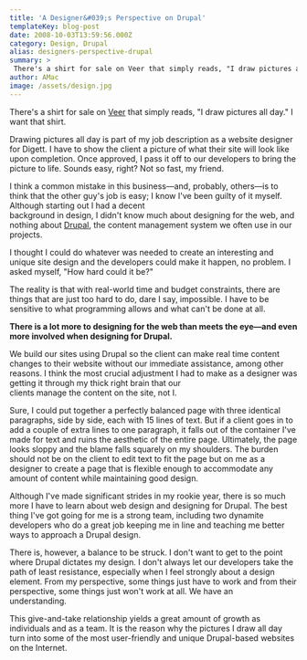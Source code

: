 ```yaml
---
title: 'A Designer&#039;s Perspective on Drupal'
templateKey: blog-post
date: 2008-10-03T13:59:56.000Z
category: Design, Drupal
alias: designers-perspective-drupal
summary: > 
 There's a shirt for sale on Veer that simply reads, "I draw pictures all day." I want that shirt. Drawing pictures all day is part of my job description as a website designer for Digett. I have to show the client a picture of what their site will look like upon completion. Once approved, I pass it off to our developers to bring the picture to life. Sounds easy, right? Not so fast, my friend.
author: AMac
image: /assets/design.jpg
---
```


There's a shirt for sale on [Veer](http://www.veer.com/) that simply reads, "I draw pictures all day." I want that shirt.

Drawing pictures all day is part of my job description as a website designer for Digett. I have to show the client a picture of what their site will look like upon completion. Once approved, I pass it off to our developers to bring the picture to life. Sounds easy, right? Not so fast, my friend.

I think a common mistake in this business—and, probably, others—is to think that the other guy's job is easy; I know I've been guilty of it myself. Although starting out I had a decent  
background in design, I didn't know much about designing for the web, and nothing about [Drupal](http://www.drupal.org), the content management system we often use in our projects.

I thought I could do whatever was needed to create an interesting and unique site design and the developers could make it happen, no problem. I asked myself, "How hard could it be?"

The reality is that with real-world time and budget constraints, there are things that are just too hard to do, dare I say, impossible. I have to be sensitive to what programming allows and what can't be done at all.

**There is a lot more to designing for the web than meets the eye—and even more involved when designing for Drupal.**

We build our sites using Drupal so the client can make real time content changes to their website without our immediate assistance, among other reasons. I think the most crucial adjustment I had to make as a designer was getting it through my thick right brain that our  
clients manage the content on the site, not I.

Sure, I could put together a perfectly balanced page with three identical paragraphs, side by side, each with 15 lines of text. But if a client goes in to add a couple of extra lines to one paragraph, it falls out of the container I've made for text and ruins the aesthetic of the entire page. Ultimately, the page looks sloppy and the blame falls squarely on my shoulders. The burden should not be on the client to edit text to fit the page but on me as a designer to create a page that is flexible enough to accommodate any amount of content while maintaining good design.

Although I've made significant strides in my rookie year, there is so much more I have to learn about web design and designing for Drupal. The best thing I've got going for me is a strong team, including two dynamite developers who do a great job keeping me in line and teaching me better ways to approach a Drupal design.

There is, however, a balance to be struck. I don't want to get to the point where Drupal dictates my design. I don't always let our developers take the path of least resistance, especially when I feel strongly about a design element. From my perspective, some things just have to work and from their perspective, some things just won't work at all. We have an  
understanding.

This give-and-take relationship yields a great amount of growth as individuals and as a team. It is the reason why the pictures I draw all day turn into some of the most user-friendly and unique Drupal-based websites on the Internet.
